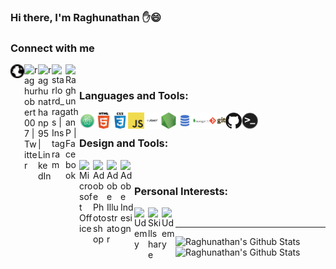 ### Hi there, I'm Raghunathan :raised_hand::smile:

### Connect with me

[<img align="left" alt="Raghunathanp95" width="22px" src="https://raw.githubusercontent.com/iconic/open-iconic/master/svg/globe.svg" />][website]
[<img align="left" alt="raghurobert007 | Twitter" width="22px" src="https://cdn.jsdelivr.net/npm/simple-icons@v3/icons/twitter.svg" />][twitter]
[<img align="left" alt="raghunathanp95 | LinkedIn" width="22px" src="https://cdn.jsdelivr.net/npm/simple-icons@v3/icons/linkedin.svg" />][linkedin]
[<img align="left" alt="starlord_rags | Instagram" width="22px" src="https://cdn.jsdelivr.net/npm/simple-icons@v3/icons/instagram.svg" />][instagram]
[<img align="left" alt="Raghunathan P | Facebook" width="22px" src="https://cdn.jsdelivr.net/npm/simple-icons@1.0.0/icons/facebook.svg" />][facebook]

<br />

### Languages and Tools:

<img align="left" alt="Atom Editor" width="26px" src="https://raw.githubusercontent.com/github/explore/80688e429a7d4ef2fca1e82350fe8e3517d3494d/topics/atom/atom.png" />
<img align="left" alt="HTML5" width="26px" src="https://raw.githubusercontent.com/github/explore/80688e429a7d4ef2fca1e82350fe8e3517d3494d/topics/html/html.png" />
<img align="left" alt="CSS3" width="26px" src="https://raw.githubusercontent.com/github/explore/80688e429a7d4ef2fca1e82350fe8e3517d3494d/topics/css/css.png" />
<img align="left" alt="JavaScript" width="26px" src="https://raw.githubusercontent.com/github/explore/80688e429a7d4ef2fca1e82350fe8e3517d3494d/topics/javascript/javascript.png" />
<img align="left" alt="jQuery" width="26px" src="https://raw.githubusercontent.com/github/explore/80688e429a7d4ef2fca1e82350fe8e3517d3494d/topics/jquery/jquery.png" />
<img align="left" alt="Node.js" width="26px" src="https://raw.githubusercontent.com/github/explore/80688e429a7d4ef2fca1e82350fe8e3517d3494d/topics/nodejs/nodejs.png" />
<img align="left" alt="SQL" width="26px" src="https://raw.githubusercontent.com/github/explore/80688e429a7d4ef2fca1e82350fe8e3517d3494d/topics/sql/sql.png" />
<img align="left" alt="MongoDB" width="26px" src="https://raw.githubusercontent.com/github/explore/80688e429a7d4ef2fca1e82350fe8e3517d3494d/topics/mongodb/mongodb.png" />
<img align="left" alt="Git" width="26px" src="https://raw.githubusercontent.com/github/explore/80688e429a7d4ef2fca1e82350fe8e3517d3494d/topics/git/git.png" />
<img align="left" alt="GitHub" width="26px" src="https://raw.githubusercontent.com/github/explore/78df643247d429f6cc873026c0622819ad797942/topics/github/github.png" />
<img align="left" alt="terminal" width="26px" src="https://raw.githubusercontent.com/github/explore/80688e429a7d4ef2fca1e82350fe8e3517d3494d/topics/terminal/terminal.png" />

<br />

### Design and Tools:

<img align="left" alt="Microsoft Office" width="22px" src="https://cdn.jsdelivr.net/npm/simple-icons@3.4.0/icons/microsoftoffice.svg" />
<img align="left" alt="Adobe Photoshop" width="22px" src="https://cdn.jsdelivr.net/npm/simple-icons@3.4.0/icons/adobephotoshop.svg" />
<img align="left" alt="Adobe Illustrator" width="22px" src="https://cdn.jsdelivr.net/npm/simple-icons@3.4.0/icons/adobeillustrator.svg" />
<img align="left" alt="Adobe Indesign" width="22px" src="https://cdn.jsdelivr.net/npm/simple-icons@3.4.0/icons/adobeindesign.svg" />

<br />

### Personal Interests:

<img align="left" alt="Udemy" width="22px" src="https://cdn.jsdelivr.net/npm/simple-icons@3.4.0/icons/udemy.svg" />
<img align="left" alt="Skillshare" width="22px" src="https://cdn.jsdelivr.net/npm/simple-icons@3.4.0/icons/skillshare.svg" />
<img align="left" alt="Udemy" width="22px" src="https://scontent.fcok6-1.fna.fbcdn.net/v/t39.2365-6/73041963_531436731019825_6025486430753521664_n.jpg?_nc_cat=101&_nc_sid=ad8a9d&_nc_ohc=u2515T3fZuMAX8--m9M&_nc_ht=scontent.fcok6-1.fna&oh=092aee1a3c6c1166b83f7774c7abe26c&oe=5F4D1A39" />

<br />

---

<img align="left" alt="Raghunathan's Github Stats" src="https://github-readme-stats.vercel.app/api?username=raghunathanp95&show_icons=true&hide_border=true" />
<img align="left" alt="Raghunathan's Github Stats" src="https://github-readme-stats.vercel.app/api/top-langs/?username=raghunathanp95&show_icons=true&hide_border=true" />


[website]: https://raghunathanp95.github.io/index/
[twitter]: https://twitter.com/raghurobert007
[instagram]: https://www.instagram.com/starlord_rags/
[linkedin]: https://www.linkedin.com/in/raghunathan-p-8282a283/
[facebook]: https://www.facebook.com/justbeinglegendaryawesome

